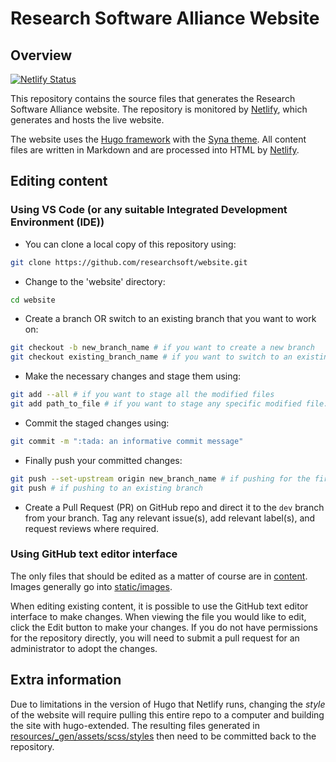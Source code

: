 # Research Software Alliance Website

## Overview

[![Netlify Status](https://api.netlify.com/api/v1/badges/b366fc0d-c20f-4312-a573-b3de6fa243fc/deploy-status)](https://app.netlify.com/sites/researchsoft/deploys)

This repository contains the source files that generates the Research Software Alliance website. The repository is monitored by [Netlify](https://www.netlify.com/), which generates and hosts the live website.

The website uses the [Hugo framework](https://gohugo.io/) with the [Syna theme](https://about.okkur.org/syna/docs/). All content files are written in Markdown and are processed into HTML by [Netlify](https://app.netlify.com/sites/researchsoft/deploys).

## Editing content

### Using VS Code (or any suitable Integrated Development Environment (IDE))

- You can clone a local copy of this repository using:

```zsh
git clone https://github.com/researchsoft/website.git
```

- Change to the 'website' directory:

```zsh
cd website
```

- Create a branch OR switch to an existing branch that you want to work on:

```zsh
git checkout -b new_branch_name # if you want to create a new branch
git checkout existing_branch_name # if you want to switch to an existing branch
```

- Make the necessary changes and stage them using:

```zsh
git add --all # if you want to stage all the modified files
git add path_to_file # if you want to stage any specific modified file. To find the path to files that are modified use `git status`
```

- Commit the staged changes using:

```zsh
git commit -m ":tada: an informative commit message"
```

- Finally push your committed changes:

```zsh
git push --set-upstream origin new_branch_name # if pushing for the first time to a new branch
git push # if pushing to an existing branch
```

- Create a Pull Request (PR) on GitHub repo and direct it to the `dev` branch from your branch. Tag any relevant issue(s), add relevant label(s), and request reviews where required.

### Using GitHub text editor interface

The only files that should be edited as a matter of course are in [content](https://github.com/researchsoft/website/tree/master/content). Images generally go into [static/images](https://github.com/researchsoft/website/tree/master/static/images).

When editing existing content, it is possible to use the GitHub text editor interface to make changes. When viewing the file you would like to edit, click the Edit button to make your changes. If you do not have permissions for the repository directly, you will need to submit a pull request for an administrator to adopt the changes.

## Extra information

Due to limitations in the version of Hugo that Netlify runs, changing the _style_ of the website will require pulling this entire repo to a computer and building the site with hugo-extended. The resulting files generated in [resources/_gen/assets/scss/styles](https://github.com/researchsoft/website/tree/master/resources/_gen/assets/scss/styles]) then need to be committed back to the repository.
